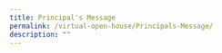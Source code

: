 ```yaml
---
title: Principal's Message
permalink: /virtual-open-house/Principals-Message/
description: ""
---
```

